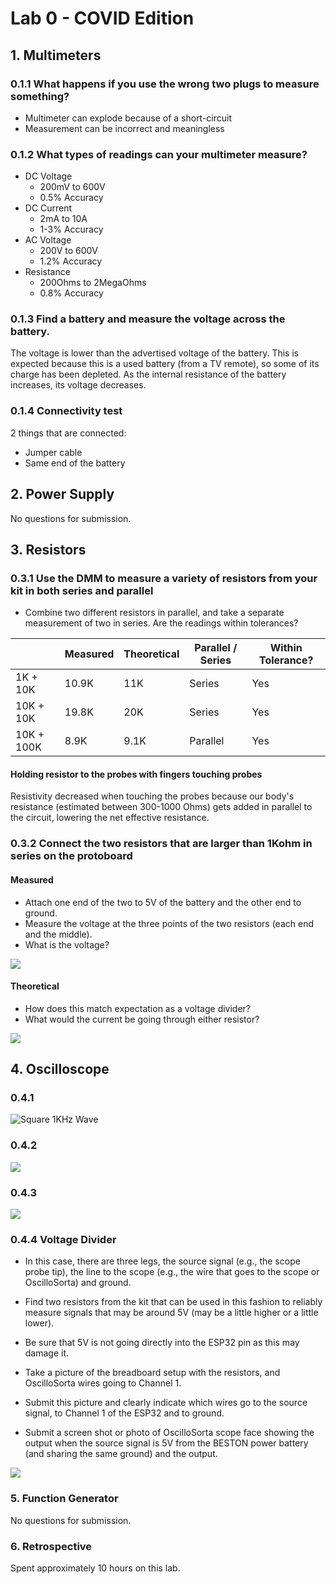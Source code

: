 # Lab 0 - COVID Edition

## 1. Multimeters

### 0.1.1 What happens if you use the wrong two plugs to measure something? ​

- Multimeter can explode because of a short-circuit
- Measurement can be incorrect and meaningless

### 0.1.2 What types of readings can your multimeter measure? 

- DC Voltage
	- 200mV to 600V
	- 0.5% Accuracy
- DC Current
	- 2mA to 10A
	- 1-3% Accuracy
- AC Voltage
	- 200V to 600V
	- 1.2% Accuracy
- Resistance
	- 200Ohms to 2MegaOhms
	- 0.8% Accuracy

### 0.1.3 Find a battery and measure the voltage across the battery. 

The voltage is lower than the advertised voltage of the battery. This is expected because this is a used battery (from a TV remote), so some of its charge has been depleted. As the internal resistance of the battery increases, its voltage decreases. 

### 0.1.4 Connectivity test 

2 things that are connected:

- Jumper cable 
- Same end of the battery

## 2. Power Supply

No questions for submission.

## 3. Resistors

### 0.3.1 Use the DMM to measure a variety of resistors from your kit in both series and parallel

- Combine two different resistors in parallel, and take a separate measurement of two in series. Are the readings within tolerances? 

|            	| Measured 	| Theoretical 	| Parallel / Series 	| Within Tolerance? 	|
|------------	|----------	|-------------	|-------------------	|-------------------	|
| 1K + 10K   	| 10.9K    	| 11K         	| Series            	|               Yes 	|
| 10K + 10K  	| 19.8K    	| 20K         	| Series            	|               Yes 	|
| 10K + 100K 	| 8.9K     	| 9.1K        	| Parallel          	|               Yes 	|

#### Holding resistor to the probes with fingers touching probes

Resistivity decreased when touching the probes because our body's resistance (estimated between 300-1000 Ohms) gets added in parallel to the circuit, lowering the net effective resistance.

### 0.3.2 Connect the two resistors that are larger than 1Kohm in series on the protoboard

#### Measured

- Attach one end of the two to 5V of the battery and the other end to ground. 
- Measure the voltage at the three points of the two resistors (each end and the middle). 
- What is the voltage? 

![](0_3_2_Measured.gif)

#### Theoretical

- How does this match expectation as a voltage divider? 
- What would the current be going through either resistor?

![](0_3_2_Theoretical.gif)

## 4. Oscilloscope

### 0.4.1

![Square 1KHz Wave](../imgs/oscope_6.png)

### 0.4.2

![](../imgs/oscope_7.png)

### 0.4.3

![](../imgs/oscope_8.png)

### 0.4.4 Voltage Divider

- In this case, there are three legs, the source signal (e.g., the scope probe tip), the line to the scope (e.g., the wire that goes to the scope or OscilloSorta) and ground. 

- Find two resistors from the kit that can be used in this fashion to reliably measure signals that may be around 5V (may be a little higher or a little lower). 

- Be sure that 5V is not going directly into the ESP32 pin as this may damage it. 

- Take a picture of the breadboard setup with the resistors, and OscilloSorta wires going to Channel 1. 

- Submit this picture and clearly indicate which wires go to the source signal, to Channel 1 of the ESP32 and to ground. 



- Submit a screen shot or photo of OscilloSorta scope face showing the output when the source signal is 5V from the BESTON power battery (and sharing the same ground) and the output.

![](../imgs/voltage_divider.png)

### 5. Function Generator

No questions for submission.

### 6. Retrospective 

Spent approximately 10 hours on this lab.
